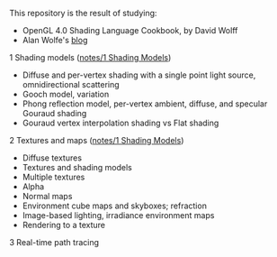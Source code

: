 This repository is the result of studying:

* OpenGL 4.0 Shading Language Cookbook, by David Wolff
* Alan Wolfe's [blog](blog.demofox.org)

1 Shading models ([notes/1 Shading Models](notes/Shading_Models.pdf))

* Diffuse and per-vertex shading with a single point light source, omnidirectional scattering
* Gooch model, variation
* Phong reflection model, per-vertex ambient, diffuse, and specular Gouraud shading
* Gouraud vertex interpolation shading vs Flat shading

2 Textures and maps ([notes/1 Shading Models](notes/Textures_and_Maps.pdf))

* Diffuse textures
* Textures and shading models
* Multiple textures
* Alpha
* Normal maps
* Environment cube maps and skyboxes; refraction
* Image-based lighting, irradiance environment maps
* Rendering to a texture

3 Real-time path tracing
